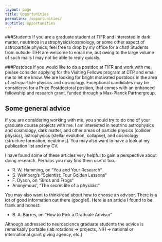```yaml
---
layout: page
title: Opportunities
permalink: /opportunities/
subtitle: Opportunities
---
```


###Students
If you are a graduate student at TIFR and interested in dark matter, neutrinos in astrophysics/cosmology, or some other aspect of astroparticle physics, feel free to drop by my office for a chat! Students from outside TIFR are welcome to email me, but owing to the large volume of such mails I may not be able to reply quickly.

###Postdocs
If you would like to do a postdoc at TIFR and work with me, please consider applying for the Visiting Fellows program at DTP and email me to let me know. We are looking for bright motivated postdocs in the area of astroparticle physics and cosmology. Exceptional candidates may be considered for a Prize Postdoctoral position, that comes with an enhanced fellowship and research grant, funded through a Max-Planck Partnergroup.

## Some general advice

If you are considering working with me, you should try to do one of your graduate course projects with me. I am interested in neutrino astrophysics and cosmology, dark matter, and other areas of particle physics (collider physics), astrophysics (stellar evolution, collapse), and cosmology (structure formation, neutrinos). You may also want to have a look at my publication list and my CV.

I have found some of these articles very helpful to gain a perspective about doing research. Perhaps you may find them useful too.

* R. W. Hamming, on “You and Your Research“
* S. Weinberg’s “Scientist: Four Golden Lessons“
* F. Dyson, on “Birds and Frogs“
* Anonymous’, “The secret life of a physicist” 

You may also want to think/read about how to choose an advisor. There is a lot of good information out there (google!). Here is an article I found to be frank and honest:

* B. A. Barres, on “How to Pick a Graduate Advisor“

Although addressed to neuroscience graduate students the advice is remarkably portable (lab rotations  &rarr; projects, NIH  &rarr; national or international grant giving agency, etc.)

